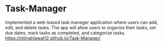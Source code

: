 # Task-Manager
implemented a web-based task manager application where users can add, edit, and delete tasks. The app will allow users to organize their tasks, set due dates, mark tasks as completed, and categorize tasks.
https://nitinahlawat12.github.io/Task-Manager/
